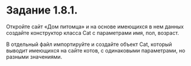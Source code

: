 # Задание 1.8.1. 
Откройте сайт «Дом питомца» и на основе имеющихся в нем данных создайте конструктор класса Cat  с параметрами имя, пол, возраст.

В отдельный файл импортируйте и создайте объект Cat, который выводит имеющихся на сайте котов, с одинаковыми параметрами, но разными значениями. 
